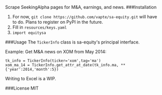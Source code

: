 Scrape SeekingAlpha pages for M&A, earnings, and news. 
###Installation
1. For now, `git clone https://github.com/vapte/sa-equity.git` will have to do. Plans to register on PyPI in the future.
2. Fill in `resources/keys.yaml `
3. `import equitysa`

###Usage
The `TickerInfo` class is sa-equity's principal interface. 

Example: Get M&A news on XOM from May 2014:

```
tk_info = TickerInfo(ticker='xom',tag='ma')
xom_ma_14 = TickerInfo.get_attr_at_date(tk_info.ma, **{'year':2014,'month':5})
```
Writing to Excel is a WIP.

###License
MIT
